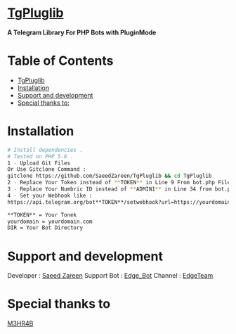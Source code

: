 # [TgPluglib](https://telegram.me/TgPluglib_Bot)
**A Telegram Library For PHP Bots with PluginMode**

# Table of Contents
- [TgPluglib](#TgPluglib)
- [Installation](#installation)
- [Support and development](#support-and-development)
- [Special thanks to:](#special-thanks-to)


# Installation

```sh
# Install dependencies .
# Tested on PHP 5.6 .
1 - Upload Git Files 
Or Use Gitclone Command :
gitclone https://github.com/SaeedZareen/TgPluglib && cd TgPluglib
2 - Replace Your Token instead of **TOKEN** in Line 9 From bot.php File
3 - Replace Your Numbric ID instead of **ADMIN1** in Line 34 from bot.php File
4 - Set your Webhook like :
https://api.telegram.org/bot**TOKEN**/setwebhook?url=https://yourdomain/DIR/bot.php

**TOKEN** = Your Tonek
yourdomain = yourdomain.com
DIR = Your Bot Directory
```

# Support and development
Developer : 
[Saeed Zareen](https://t.me/EMlNEM)
Support Bot : 
[Edge_Bot](https://t.me/Edge_Bot)
Channel : 
[EdgeTeam](https://t.me/Edgeteam)

# Special thanks to
[M3HR4B](https://t.me/OneProgrammer)
